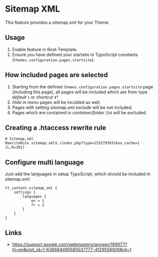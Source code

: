 # Sitemap XML

This feature provides a sitemap.xml for your Theme.

## Usage

1.   Enable feature in Root-Template.
2.   Ensure you have defined your startsite in TypoScript constants (`themes.configuration.pages.startsite`).


## How included pages are selected

1.  Starting from the defined `themes.configuration.pages.startsite` page (including this page), all pages will be included which are from type *default* `1` or *shortcut* `4`*.
2.  *Hide in menu* pages will be inculded as well.
3.  Pages with setting *sitemap.xml exclude* will be not included.
4.  Pages which are contained in *container/folder* `254` will be excluded.


## Creating a .htaccess rewrite rule

```
# Sitemap.xml
RewriteRule sitemap.xml$ /index.php?type=1532793931&no_cache=1 [L,R=301]
```

## Configure multi language

Just add the languages in setup TypoScript, which should be included in sitemap.xml:

```
tt_content.sitemap_xml {
	settings {
		languages {
			en = 1
			fr = 2
		}
	}
}
```


## Links

*   https://support.google.com/webmasters/answer/189077?hl=en&visit_id=1-636684495585537777-4129556926&rd=1
